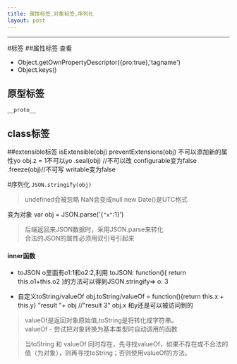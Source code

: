 ```yaml
---
title: 属性标签,对象标签,序列化
layout: post
---
```

---
#标签
##属性标签
查看
* Object.getOwnPropertyDescriptor({pro:true},'tagname')  
* Object.keys()

## 原型标签
`__proto__`

## class标签

##extensible标签
isExtensible(obj)
preventExtensions(obj) 不可以添加新的属性yo
obj.z = 1不可以yo
.seal(obj) //不可以改
configurable变为false
.freeze(obj)//不可写
writable变为false

#序列化
`JSON.stringify(obj)`  
> undefined会被忽略
> NaN会变成null
> new Date()是UTC格式

变为对象
var obj = JSON.parse('{`"x"`:1}')
> 后端返回来JSON数据时，采用JSON.parse来转化  
> 合法的JSON的属性必须用双引号引起来

#### inner函数
- toJSON
o里面有o1:1和o2:2,利用
toJSON: function(){
	return this.o1+this.o2
}的方法可以得到JSON.stringify=> o: 3

- 自定义toString/valueOf
obj.toString/valueOf = function(){return this.x + this.y}
"result "+ obj //"result 3" obj.x 和y还是可以被访问到的

> valueOf是返回对象原始值,toString是将转化成字符串。  
> valueOf - 尝试把对象转换为基本类型时自动调用的函数

>当toString 和 valueOf 同时存在，先寻找valueOf，如果不存在或不合法的值（为对象），则再寻找toString；否则使用valueOf的方法。
